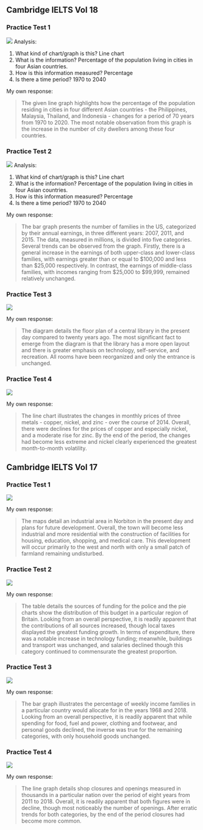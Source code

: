 
## Cambridge IELTS Vol 18
### Practice Test 1

![](../images/posts_images/task1_practice_C18_1.jpg)
Analysis:
1. What kind of chart/graph is this?
    Line chart
3. What is the information?
   Percentage of the population living in cities in four Asian countries.
5. How is this information measured?
    Percentage
7. Is there a time period?
   1970 to 2040

My own response:
<blockquote>
The given line graph highlights how the percentage of the population residing in cities in four different Asian countries - the Philippines, Malaysia, Thailand, and Indonesia - changes for a period of 70 years from 1970 to 2020. The most notable observation from this graph is the increase in the number of city dwellers among these four countries.
</blockquote>


### Practice Test 2

![](../images/posts_images/task1_practice_C18_2.jpg)
Analysis:
1. What kind of chart/graph is this?
    Line chart
3. What is the information?
   Percentage of the population living in cities in four Asian countries.
5. How is this information measured?
    Percentage
7. Is there a time period?
   1970 to 2040
   
My own response:
<blockquote>
The bar graph presents the number of families in the US, categorized by their annual earnings, in three different years: 2007, 2011, and 2015. The data, measured in millions, is divided into five categories. Several trends can be observed from the graph. Firstly, there is a general increase in the earnings of both upper-class and lower-class families, with earnings greater than or equal to $100,000 and less than $25,000 respectively. In contrast, the earnings of middle-class families, with incomes ranging from $25,000 to $99,999, remained relatively unchanged.
</blockquote>

### Practice Test 3

![](../images/posts_images/task1_practice_C18_3.jpg)

My own response:
<blockquote>
The diagram details the floor plan of a central library in the present day compared to twenty years ago. The most significant fact to emerge from the diagram is that the library has a more open layout and there is greater emphasis on technology, self-service, and recreation. All rooms have been reorganized and only the entrance is unchanged.
</blockquote>

### Practice Test 4

![](../images/posts_images/task1_practice_C18_4.jpg)

My own response:
<blockquote>
The line chart illustrates the changes in monthly prices of three metals - copper, nickel, and zinc - over the course of 2014. Overall, there were declines for the prices of copper and especially nickel, and a moderate rise for zinc. By the end of the period, the changes had become less extreme and nickel clearly experienced the greatest month-to-month volatility. 
</blockquote>

## Cambridge IELTS Vol 17
### Practice Test 1

![](../images/posts_images/task1_practice_C17_1.jpg)

My own response:
<blockquote>
The maps detail an industrial area in Norbiton in the present day and plans for future development. Overall, the town will become less industrial and more residential with the construction of facilities for housing, education, shopping, and medical care. This development will occur primarily to the west and north with only a small patch of farmland remaining undisturbed.
</blockquote>

### Practice Test 2

![](../images/posts_images/task1_practice_C17_2.jpg)

My own response:
<blockquote>
The table details the sources of funding for the police and the pie charts show the distribution of this budget in a particular region of Britain. Looking from an overall perspective, it is readily apparent that the contributions of all sources increased, though local taxes displayed the greatest funding growth. In terms of expenditure, there was a notable increase in technology funding; meanwhile, buildings and transport was unchanged, and salaries declined though this category continued to commensurate the greatest proportion.
</blockquote>

### Practice Test 3

![](../images/posts_images/task1_practice_C17_3.jpg)

My own response:
<blockquote>
The bar graph illustrates the percentage of weekly income families in a particular country would allocate for in the years 1968 and 2018. Looking from an overall perspective, it is readily apparent that while spending for food, fuel and power, clothing and footwear, and personal goods declined, the inverse was true for the remaining categories, with only household goods unchanged.
</blockquote>

### Practice Test 4

![](../images/posts_images/task1_practice_C17_4.jpg)

My own response:
<blockquote>
The line graph details shop closures and openings measured in thousands in a particular nation over the period of eight years from 2011 to 2018. Overall,  it is readily apparent that both figures were in decline, though most noticeably the number of openings. After erratic trends for both categories, by the end of the period closures had become more common.
</blockquote>

